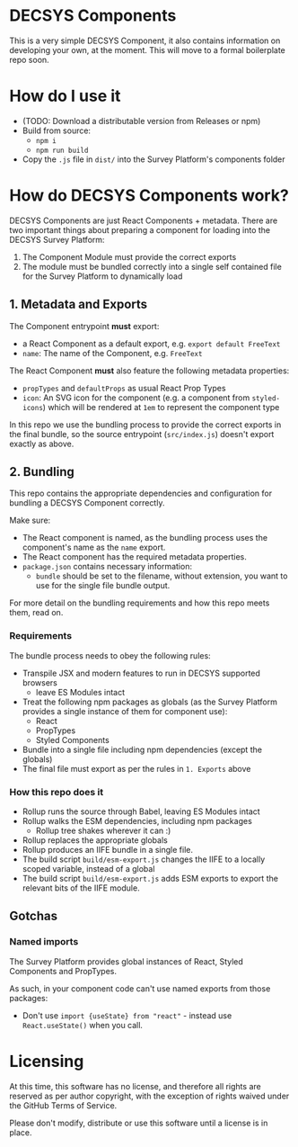 # DECSYS Components

This is a very simple DECSYS Component, it also contains information on developing your own, at the moment. This will move to a formal boilerplate repo soon.

# How do I use it

- (TODO: Download a distributable version from Releases or npm)
- Build from source:
  - `npm i`
  - `npm run build`
- Copy the `.js` file in `dist/` into the Survey Platform's components folder

# How do DECSYS Components work?

DECSYS Components are just React Components + metadata. There are two important things about preparing a component for loading into the DECSYS Survey Platform:

1. The Component Module must provide the correct exports
2. The module must be bundled correctly into a single self contained file for the Survey Platform to dynamically load

## 1. Metadata and Exports

The Component entrypoint **must** export:

- a React Component as a default export, e.g. `export default FreeText`
- `name`: The name of the Component, e.g. `FreeText`

The React Component **must** also feature the following metadata properties:

- `propTypes` and `defaultProps` as usual React Prop Types
- `icon`: An SVG icon for the component (e.g. a component from `styled-icons`) which will be rendered at `1em` to represent the component type

In this repo we use the bundling process to provide the correct exports in the final bundle, so the source entrypoint (`src/index.js`) doesn't export exactly as above.

## 2. Bundling

This repo contains the appropriate dependencies and configuration for bundling a DECSYS Component correctly.

Make sure:

- The React component is named, as the bundling process uses the component's name as the `name` export.
- The React component has the required metadata properties.
- `package.json` contains necessary information:
  - `bundle` should be set to the filename, without extension, you want to use for the single file bundle output.

For more detail on the bundling requirements and how this repo meets them, read on.

### Requirements

The bundle process needs to obey the following rules:

- Transpile JSX and modern features to run in DECSYS supported browsers
  - leave ES Modules intact
- Treat the following npm packages as globals (as the Survey Platform provides a single instance of them for component use):
  - React
  - PropTypes
  - Styled Components
- Bundle into a single file including npm dependencies (except the globals)
- The final file must export as per the rules in `1. Exports` above

### How this repo does it

- Rollup runs the source through Babel, leaving ES Modules intact
- Rollup walks the ESM dependencies, including npm packages
  - Rollup tree shakes wherever it can :)
- Rollup replaces the appropriate globals
- Rollup produces an IIFE bundle in a single file.
- The build script `build/esm-export.js` changes the IIFE to a locally scoped variable, instead of a global
- The build script `build/esm-export.js` adds ESM exports to export the relevant bits of the IIFE module.

## Gotchas

### Named imports

The Survey Platform provides global instances of React, Styled Components and PropTypes.

As such, in your component code can't use named exports from those packages:

- Don't use `import {useState} from "react"` - instead use `React.useState()` when you call.

# Licensing

At this time, this software has no license, and therefore all rights are reserved as per author copyright, with the exception of rights waived under the GitHub Terms of Service.

Please don't modify, distribute or use this software until a license is in place.
